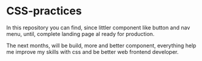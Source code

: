 # CSS-practices


In this repository you can find, since littler component like button and nav menu, until, complete landing page al ready for production. 

The next months, will be build, more and better component, everything help me improve my skills with css and be better web frontend developer.